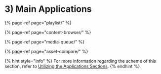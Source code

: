 # 3\) Main Applications

{% page-ref page="playlist/" %}

{% page-ref page="content-browser/" %}

{% page-ref page="media-queue/" %}

{% page-ref page="asset-compare/" %}

{% hint style="info" %}
For more information regarding the scheme of this section, refer to [Utilizing the Applications Sections](utilizing-the-main-applications-section.md).
{% endhint %}

